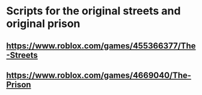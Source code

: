# Scripts for the original streets and original prison
## https://www.roblox.com/games/455366377/The-Streets
## https://www.roblox.com/games/4669040/The-Prison
